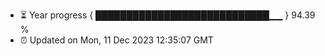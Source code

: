 - ⏳ Year progress { ████████████████████████████▁▁ } 94.39 %
- ⏰ Updated on Mon, 11 Dec 2023 12:35:07 GMT

